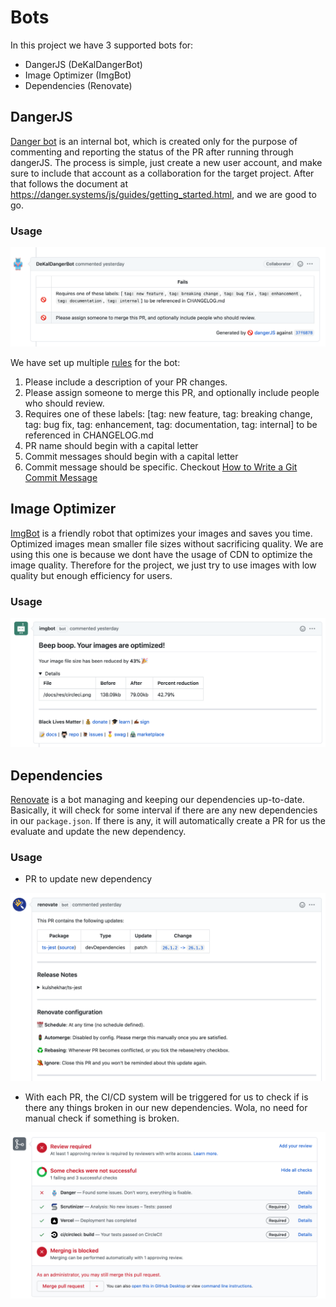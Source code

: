 # Bots

In this project we have 3 supported bots for: 
- DangerJS (DeKalDangerBot)
- Image Optimizer (ImgBot)
- Dependencies (Renovate)

## DangerJS
[Danger bot](https://github.com/DeKalDangerBot) is an internal bot, which is created only for the purpose of commenting and reporting the status of the PR after running through dangerJS. The process is simple, just create a new user account, and make sure to include that account as a collaboration for the target project. After that follows the document at https://danger.systems/js/guides/getting_started.html, and we are good to go.

### **Usage**
<img src="/docs/res/bots-danger.png?raw=true" width="600px">

We have set up multiple [rules](/dangerfile.js) for the bot:
1) Please include a description of your PR changes.
2) Please assign someone to merge this PR, and optionally include people who should review.
3) Requires one of these labels: [tag: new feature, tag: breaking change, tag: bug fix, tag: enhancement, tag: documentation, tag: internal] to be referenced in CHANGELOG.md
4) PR name should begin with a capital letter
5) Commit messages should begin with a capital letter
6) Commit message should be specific. Checkout [How to Write a Git Commit Message](https://chris.beams.io/posts/git-commit/)


## Image Optimizer
[ImgBot](https://github.com/marketplace/imgbot) is a friendly robot that optimizes your images and saves you time. Optimized images mean smaller file sizes without sacrificing quality. We are using this one is because we dont have the usage of CDN to optimize the image quality. Therefore for the project, we just try to use images with low quality but enough efficiency for users.

### **Usage**
<img src="/docs/res/bots-img.png?raw=true" width="600px">


## Dependencies
[Renovate](https://github.com/marketplace/renovate) is a bot managing and keeping our dependencies up-to-date. Basically, it will check for some interval if there are any new dependencies in our `package.json`. If there is any, it will automatically create a PR for us the evaluate and update the new dependency.

### **Usage** 
- PR to update new dependency

<img src="/docs/res/bots-renovate.png?raw=true" width="600px">

- With each PR, the CI/CD system will be triggered for us to check if is there any things broken in our new dependencies. Wola, no need for manual check if something is broken.

<img src="/docs/res/pull-request-ci-cd.png?raw=true" width="600px">
